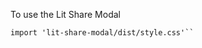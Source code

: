 To use the Lit Share Modal
```import { ShareModal } from 'lit-share-modal';
import 'lit-share-modal/dist/style.css'``